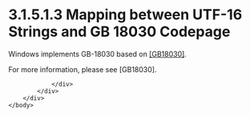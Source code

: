 <html dir="LTR" xmlns:mshelp="http://msdn.microsoft.com/mshelp" xmlns:ddue="http://ddue.schemas.microsoft.com/authoring/2003/5" xmlns:xlink="http://www.w3.org/1999/xlink" xmlns:tool="http://www.microsoft.com/tooltip">
    <head>
        <meta http-equiv="Content-Type" content="text/html; CHARSET=utf-8"></meta>
        <meta name="save" content="history"></meta>
        <title>3.1.5.1.3 Mapping between UTF-16 Strings and GB 18030 Codepage</title>
        <xml>
            <mshelp:toctitle title="3.1.5.1.3 Mapping between UTF-16 Strings and GB 18030 Codepage"></mshelp:toctitle>
            <mshelp:rltitle title="[MS-UCODEREF]: Mapping between UTF-16 Strings and GB 18030 Codepage"></mshelp:rltitle>
            <mshelp:keyword index="A" term="c6e5525d-7b9f-4b04-991a-60a4c2ad1fb9"></mshelp:keyword>
            <mshelp:attr name="DCSext.ContentType" value="open specification"></mshelp:attr>
            <mshelp:attr name="AssetID" value="c6e5525d-7b9f-4b04-991a-60a4c2ad1fb9"></mshelp:attr>
            <mshelp:attr name="TopicType" value="kbRef"></mshelp:attr>
            <mshelp:attr name="DCSext.Title" value="[MS-UCODEREF]: Mapping between UTF-16 Strings and GB 18030 Codepage" />
        </xml>
    </head>
    <body>
        <div id="header">
            <h1 class="heading">3.1.5.1.3 Mapping between UTF-16 Strings and GB 18030 Codepage</h1>
        </div>
        <div id="mainSection">
            <div id="mainBody">
                <div id="allHistory" class="saveHistory"></div>
                <div id="sectionSection0" class="section" name="collapseableSection">
                    

<p>Windows implements GB-18030 based on <a href="https://go.microsoft.com/fwlink/?LinkId=178899">[GB18030]</a>.</p>

<p>For more information, please see [GB18030].</p>


                </div>
            </div>
        </div>
    </body>
</html>
